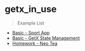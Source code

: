 # getx_in_use

> Example List

+ [Basic - Sport App](https://github.com/PhoenixNest/getx_in_use/tree/main/basic_sports_app)
+ [Basic - GetX State Management](https://github.com/PhoenixNest/getx_in_use/tree/main/basic_getx_state_management)
+ [Homework - Neo Tea](https://github.com/PhoenixNest/getx_in_use/tree/main/homework_neo_tea_app)

